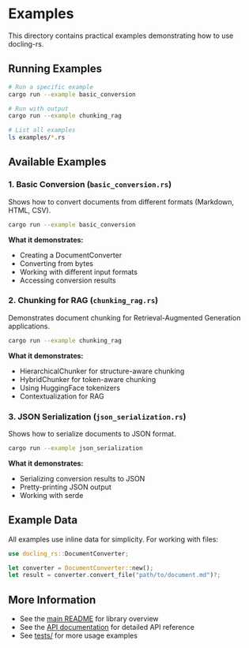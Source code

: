 # Examples

This directory contains practical examples demonstrating how to use docling-rs.

## Running Examples

```bash
# Run a specific example
cargo run --example basic_conversion

# Run with output
cargo run --example chunking_rag

# List all examples
ls examples/*.rs
```

## Available Examples

### 1. Basic Conversion (`basic_conversion.rs`)

Shows how to convert documents from different formats (Markdown, HTML, CSV).

```bash
cargo run --example basic_conversion
```

**What it demonstrates:**
- Creating a DocumentConverter
- Converting from bytes
- Working with different input formats
- Accessing conversion results

### 2. Chunking for RAG (`chunking_rag.rs`)

Demonstrates document chunking for Retrieval-Augmented Generation applications.

```bash
cargo run --example chunking_rag
```

**What it demonstrates:**
- HierarchicalChunker for structure-aware chunking
- HybridChunker for token-aware chunking
- Using HuggingFace tokenizers
- Contextualization for RAG

### 3. JSON Serialization (`json_serialization.rs`)

Shows how to serialize documents to JSON format.

```bash
cargo run --example json_serialization
```

**What it demonstrates:**
- Serializing conversion results to JSON
- Pretty-printing JSON output
- Working with serde

## Example Data

All examples use inline data for simplicity. For working with files:

```rust
use docling_rs::DocumentConverter;

let converter = DocumentConverter::new();
let result = converter.convert_file("path/to/document.md")?;
```

## More Information

- See the [main README](../README.md) for library overview
- See the [API documentation](https://docs.rs/docling-rs) for detailed API reference
- See [tests/](../tests/) for more usage examples
